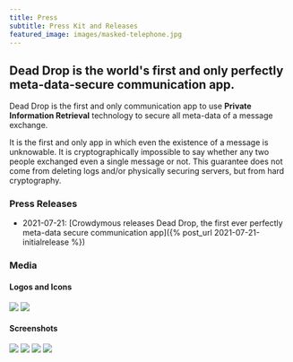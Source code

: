 ```yaml
---
title: Press
subtitle: Press Kit and Releases
featured_image: images/masked-telephone.jpg
---
```


## Dead Drop is the world's first and only **perfectly meta-data-secure** communication app.

Dead Drop is the first and only communication app to use **Private Information Retrieval**
technology to secure all meta-data of a message exchange.

It is the first and only app in which even the existence of a message is unknowable. It is
cryptographically impossible to say whether any two people exchanged even a single message or not.
This guarantee does not come from deleting logs and/or physically securing servers, but from
hard cryptography.

### Press Releases

* 2021-07-21: [Crowdymous releases Dead Drop, the first ever perfectly meta-data secure communication app]({% post_url 2021-07-21-initialrelease %})

### Media

#### Logos and Icons

<div class="gallery" data-columns="2">
    <img src="/images/icons/hat-with-envelope_icon.png">
    <img src="/images/icons/hat-with-envelope.png">
</div>

#### Screenshots

<div class="gallery" data-columns="2">
    <img src="/images/screenshots/phone_pixel-emu_contacts.png">
    <img src="/images/screenshots/phone_pixel-emu_inbox.png">
    <img src="/images/screenshots/tablet_10inch_inbox.png">
    <img src="/images/screenshots/tablet_nexus7_inbox.png">
</div>

